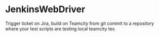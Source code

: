 # JenkinsWebDriver
Trigger ticket on Jira, build on Teamcity from git commit to a repository where your test scripts are
testing local teamcity
tes
